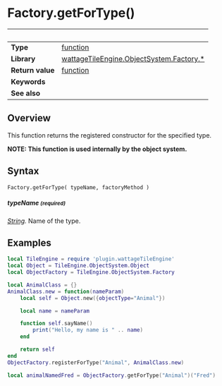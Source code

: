 # Factory.getForType()

|                      | &nbsp;
| -------------------- | ---------------------------------------------------------------
| __Type__             | [function](http://docs.coronalabs.com/api/type/Function.html)
| __Library__          | [wattageTileEngine.ObjectSystem.Factory.*](type_factory.markdown)
| __Return value__     | [function](http://docs.coronalabs.com/api/type/Function.html)
| __Keywords__         |
| __See also__         |


## Overview

This function returns the registered constructor for the specified
type.

**NOTE: This function is used internally by the object system.**


## Syntax

	Factory.getForType( typeName, factoryMethod )

##### typeName <small>(required)</small>
_[String](https://docs.coronalabs.com/api/type/String.html)._
Name of the type.

## Examples

``````lua
local TileEngine = require 'plugin.wattageTileEngine'
local Object = TileEngine.ObjectSystem.Object
local ObjectFactory = TileEngine.ObjectSystem.Factory

local AnimalClass = {}
AnimalClass.new = function(nameParam)
    local self = Object.new({objectType="Animal"})

    local name = nameParam

    function self.sayName()
        print("Hello, my name is " .. name)
    end

    return self
end
ObjectFactory.registerForType("Animal", AnimalClass.new)

local animalNamedFred = ObjectFactory.getForType("Animal")("Fred")
``````
